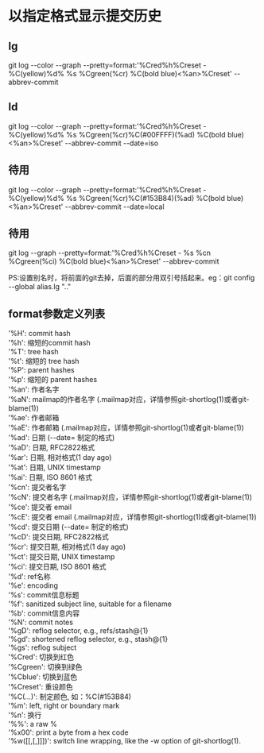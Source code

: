 
# 以指定格式显示提交历史
## lg
git log --color --graph --pretty=format:'%Cred%h%Creset -%C(yellow)%d% %s %Cgreen(%cr) %C(bold blue)<%an>%Creset' --abbrev-commit

## ld
git log --color --graph --pretty=format:'%Cred%h%Creset - %C(yellow)%d% %s %Cgreen(%cr)%C(#00FFFF)(%ad) %C(bold blue)<%an>%Creset' --abbrev-commit --date=iso

## 待用
git log --color --graph --pretty=format:'%Cred%h%Creset - %C(yellow)%d% %s %Cgreen(%cr)%C(#153B84)(%ad) %C(bold blue)<%an>%Creset' --abbrev-commit --date=local

## 待用
git log --graph --pretty=format:'%Cred%h%Creset - %s %cn %Cgreen(%ci) %C(bold blue)<%an>%Creset' --abbrev-commit

PS:设置别名时，将前面的git去掉，后面的部分用双引号括起来。eg：git config --global alias.lg ".."

## format参数定义列表
'%H': commit hash  
'%h': 缩短的commit hash  
'%T': tree hash  
'%t': 缩短的 tree hash  
'%P': parent hashes  
'%p': 缩短的 parent hashes  
'%an': 作者名字  
'%aN': mailmap的作者名字 (.mailmap对应，详情参照git-shortlog(1)或者git-blame(1))  
'%ae': 作者邮箱  
'%aE': 作者邮箱 (.mailmap对应，详情参照git-shortlog(1)或者git-blame(1))  
'%ad': 日期 (--date= 制定的格式)  
'%aD': 日期, RFC2822格式  
'%ar': 日期, 相对格式(1 day ago)  
'%at': 日期, UNIX timestamp  
'%ai': 日期, ISO 8601 格式  
'%cn': 提交者名字  
'%cN': 提交者名字 (.mailmap对应，详情参照git-shortlog(1)或者git-blame(1))  
'%ce': 提交者 email  
'%cE': 提交者 email (.mailmap对应，详情参照git-shortlog(1)或者git-blame(1))  
'%cd': 提交日期 (--date= 制定的格式)  
'%cD': 提交日期, RFC2822格式  
'%cr': 提交日期, 相对格式(1 day ago)  
'%ct': 提交日期, UNIX timestamp  
'%ci': 提交日期, ISO 8601 格式  
'%d': ref名称  
'%e': encoding  
'%s': commit信息标题  
'%f': sanitized subject line, suitable for a filename  
'%b': commit信息内容  
'%N': commit notes  
'%gD': reflog selector, e.g., refs/stash@{1}  
'%gd': shortened reflog selector, e.g., stash@{1}  
'%gs': reflog subject  
'%Cred': 切换到红色  
'%Cgreen': 切换到绿色  
'%Cblue': 切换到蓝色  
'%Creset': 重设颜色  
'%C(...)': 制定颜色, 如：%C(#153B84)  
'%m': left, right or boundary mark  
'%n': 换行  
'%%': a raw %  
'%x00': print a byte from a hex code  
'%w([[,[,]]])': switch line wrapping, like the -w option of git-shortlog(1).  